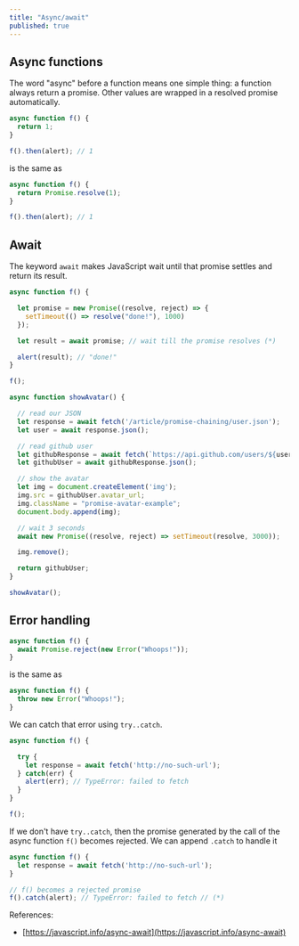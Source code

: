 ```yaml
---
title: "Async/await"
published: true
---
```


## Async functions

The word "async" before a function means one simple thing: a function always return a
promise. Other values are wrapped in a resolved promise automatically.

```javascript
async function f() {
  return 1;
}

f().then(alert); // 1
```

is the same as

```javascript
async function f() {
  return Promise.resolve(1);
}

f().then(alert); // 1
```

## Await

The keyword `await` makes JavaScript wait until that promise settles and return its
result.

```javascript
async function f() {

  let promise = new Promise((resolve, reject) => {
    setTimeout(() => resolve("done!"), 1000)
  });

  let result = await promise; // wait till the promise resolves (*)

  alert(result); // "done!"
}

f();
```

```javascript
async function showAvatar() {

  // read our JSON
  let response = await fetch('/article/promise-chaining/user.json');
  let user = await response.json();

  // read github user
  let githubResponse = await fetch(`https://api.github.com/users/${user.name}`);
  let githubUser = await githubResponse.json();

  // show the avatar
  let img = document.createElement('img');
  img.src = githubUser.avatar_url;
  img.className = "promise-avatar-example";
  document.body.append(img);

  // wait 3 seconds
  await new Promise((resolve, reject) => setTimeout(resolve, 3000));

  img.remove();

  return githubUser;
}

showAvatar();
```

## Error handling

```javascript
async function f() {
  await Promise.reject(new Error("Whoops!"));
}
```

is the same as

```javascript
async function f() {
  throw new Error("Whoops!");
}
```

We can catch that error using `try..catch`.

```javascript
async function f() {

  try {
    let response = await fetch('http://no-such-url');
  } catch(err) {
    alert(err); // TypeError: failed to fetch
  }
}

f();
```

If we don't have `try..catch`, then the promise generated by the call of the async
function `f()` becomes rejected. We can append `.catch` to handle it

```javascript
async function f() {
  let response = await fetch('http://no-such-url');
}

// f() becomes a rejected promise
f().catch(alert); // TypeError: failed to fetch // (*)
```

References:

- [https://javascript.info/async-await](https://javascript.info/async-await)